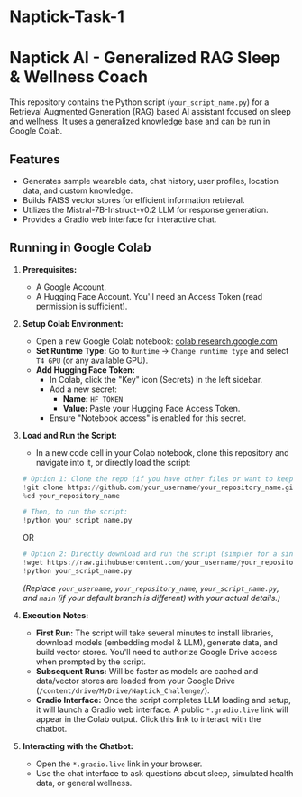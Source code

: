 # Naptick-Task-1
# Naptick AI - Generalized RAG Sleep & Wellness Coach

This repository contains the Python script (`your_script_name.py`) for a Retrieval Augmented Generation (RAG) based AI assistant focused on sleep and wellness. It uses a generalized knowledge base and can be run in Google Colab.

## Features

*   Generates sample wearable data, chat history, user profiles, location data, and custom knowledge.
*   Builds FAISS vector stores for efficient information retrieval.
*   Utilizes the Mistral-7B-Instruct-v0.2 LLM for response generation.
*   Provides a Gradio web interface for interactive chat.

## Running in Google Colab

1.  **Prerequisites:**
    *   A Google Account.
    *   A Hugging Face Account. You'll need an Access Token (read permission is sufficient).

2.  **Setup Colab Environment:**
    *   Open a new Google Colab notebook: [colab.research.google.com](https://colab.research.google.com)
    *   **Set Runtime Type:** Go to `Runtime` -> `Change runtime type` and select `T4 GPU` (or any available GPU).
    *   **Add Hugging Face Token:**
        *   In Colab, click the "Key" icon (Secrets) in the left sidebar.
        *   Add a new secret:
            *   **Name:** `HF_TOKEN`
            *   **Value:** Paste your Hugging Face Access Token.
        *   Ensure "Notebook access" is enabled for this secret.

3.  **Load and Run the Script:**
    *   In a new code cell in your Colab notebook, clone this repository and navigate into it, or directly load the script:

      ```python
      # Option 1: Clone the repo (if you have other files or want to keep it organized)
      !git clone https://github.com/your_username/your_repository_name.git
      %cd your_repository_name

      # Then, to run the script:
      !python your_script_name.py
      ```

      OR

      ```python
      # Option 2: Directly download and run the script (simpler for a single file)
      !wget https://raw.githubusercontent.com/your_username/your_repository_name/main/your_script_name.py
      !python your_script_name.py
      ```
      *(Replace `your_username`, `your_repository_name`, `your_script_name.py`, and `main` (if your default branch is different) with your actual details.)*

4.  **Execution Notes:**
    *   **First Run:** The script will take several minutes to install libraries, download models (embedding model & LLM), generate data, and build vector stores. You'll need to authorize Google Drive access when prompted by the script.
    *   **Subsequent Runs:** Will be faster as models are cached and data/vector stores are loaded from your Google Drive (`/content/drive/MyDrive/Naptick_Challenge/`).
    *   **Gradio Interface:** Once the script completes LLM loading and setup, it will launch a Gradio web interface. A public `*.gradio.live` link will appear in the Colab output. Click this link to interact with the chatbot.

5.  **Interacting with the Chatbot:**
    *   Open the `*.gradio.live` link in your browser.
    *   Use the chat interface to ask questions about sleep, simulated health data, or general wellness.
